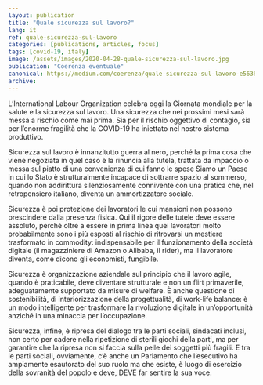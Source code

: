 ```yaml
---
layout: publication
title: "Quale sicurezza sul lavoro?"
lang: it
ref: quale-sicurezza-sul-lavoro
categories: [publications, articles, focus]
tags: [covid-19, italy]
image: /assets/images/2020-04-28-quale-sicurezza-sul-lavoro.jpg
publication: "Coerenza eventuale"
canonical: https://medium.com/coerenza/quale-sicurezza-sul-lavoro-e5638e7e9eb1
archive:
---
```


L’International Labour Organization celebra oggi la Giornata mondiale per la salute e la sicurezza sul lavoro. Una sicurezza che nei prossimi mesi sarà messa a rischio come mai prima. Sia per il rischio oggettivo di contagio, sia per l’enorme fragilità che la COVID-19 ha iniettato nel nostro sistema produttivo.

Sicurezza sul lavoro è innanzitutto guerra al nero, perché la prima cosa che viene negoziata in quel caso è la rinuncia alla tutela, trattata da impaccio o messa sul piatto di una convenienza di cui fanno le spese Siamo un Paese in cui lo Stato è strutturalmente incapace di sottrarre spazio al sommerso, quando non addirittura silenziosamente connivente con una pratica che, nel retropensiero italiano, diventa un ammortizzatore sociale.

Sicurezza è poi protezione dei lavoratori le cui mansioni non possono prescindere dalla presenza fisica. Qui il rigore delle tutele deve essere assoluto, perché oltre a essere in prima linea quei lavoratori molto probabilmente sono i più esposti al rischio di ritrovarsi un mestiere trasformato in commodity: indispensabile per il funzionamento della società digitale (il magazziniere di Amazon o Alibaba, il rider), ma il lavoratore diventa, come dicono gli economisti, fungibile.

Sicurezza è organizzazione aziendale sul principio che il lavoro agile, quando è praticabile, deve diventare strutturale e non un flirt primaverile, adeguatamente supportato da misure di welfare. È anche questione di sostenibilità, di interiorizzazione della progettualità, di work-life balance: è un modo intelligente per trasformare la rivoluzione digitale in un’opportunità anziché in una minaccia per l’occupazione.

Sicurezza, infine, è ripresa del dialogo tra le parti sociali, sindacati inclusi, non certo per cadere nella ripetizione di sterili giochi della parti, ma per garantire che la ripresa non si faccia sulla pelle dei soggetti più fragili. E tra le parti sociali, ovviamente, c’è anche un Parlamento che l’esecutivo ha ampiamente esautorato del suo ruolo ma che esiste, è luogo di esercizio della sovranità del popolo e deve, DEVE far sentire la sua voce.
